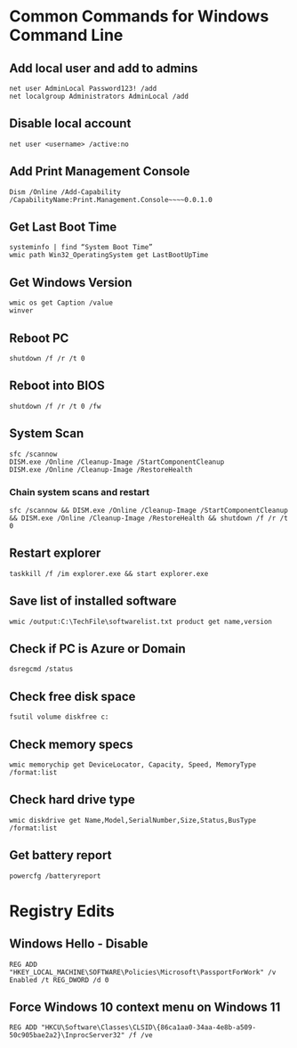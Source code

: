 # Common Commands for Windows Command Line

## Add local user and add to admins
```
net user AdminLocal Password123! /add
net localgroup Administrators AdminLocal /add
```
## Disable local account
```
net user <username> /active:no
```
## Add Print Management Console
```
Dism /Online /Add-Capability /CapabilityName:Print.Management.Console~~~~0.0.1.0
```
## Get Last Boot Time
```
systeminfo | find “System Boot Time”
wmic path Win32_OperatingSystem get LastBootUpTime
```
## Get Windows Version
```
wmic os get Caption /value
winver
```
## Reboot PC
```
shutdown /f /r /t 0
```
## Reboot into BIOS
```
shutdown /f /r /t 0 /fw
```
## System Scan
```
sfc /scannow
DISM.exe /Online /Cleanup-Image /StartComponentCleanup
DISM.exe /Online /Cleanup-Image /RestoreHealth
```
### Chain system scans and restart
```
sfc /scannow && DISM.exe /Online /Cleanup-Image /StartComponentCleanup && DISM.exe /Online /Cleanup-Image /RestoreHealth && shutdown /f /r /t 0
```
## Restart explorer
```
taskkill /f /im explorer.exe && start explorer.exe
```
## Save list of installed software
```
wmic /output:C:\TechFile\softwarelist.txt product get name,version
```
## Check if PC is Azure or Domain
```
dsregcmd /status 
```
## Check free disk space
```
fsutil volume diskfree c:
```
## Check memory specs
```
wmic memorychip get DeviceLocator, Capacity, Speed, MemoryType /format:list
```
## Check hard drive type
```
wmic diskdrive get Name,Model,SerialNumber,Size,Status,BusType /format:list
```
## Get battery report
```
powercfg /batteryreport
```

# Registry Edits

## Windows Hello - Disable
```
REG ADD "HKEY_LOCAL_MACHINE\SOFTWARE\Policies\Microsoft\PassportForWork" /v Enabled /t REG_DWORD /d 0
```
## Force Windows 10 context menu on Windows 11
```
REG ADD "HKCU\Software\Classes\CLSID\{86ca1aa0-34aa-4e8b-a509-50c905bae2a2}\InprocServer32" /f /ve
```
